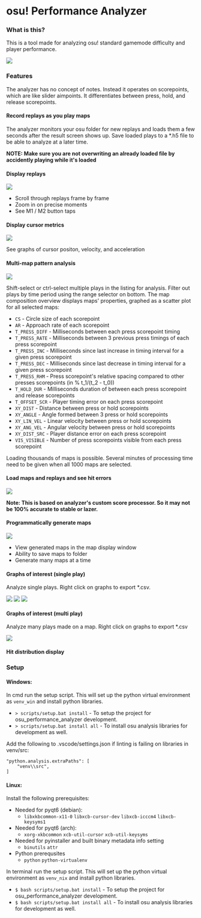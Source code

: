 # osu! Performance Analyzer

### What is this?

This is a tool made for analyzing osu! standard gamemode difficulty and player performance.

![](https://abraker.s-ul.eu/YOiC9E13)


### Features

The analyzer has no concept of notes. Instead it operates on scorepoints, which are like slider aimpoints. It differentiates between press, hold, and release scorepoints.

#### Record replays as you play maps

The analyzer monitors your osu folder for new replays and loads them a few seconds after the result screen shows up. Save loaded plays to a *.h5 file to be able to analyze at a later time.

**NOTE: Make sure you are not overwriting an already loaded file by accidently playing while it's loaded**

#### Display replays

![](https://abraker.s-ul.eu/pcXBBpFP)

- Scroll through replays frame by frame
- Zoom in on precise moments
- See M1 / M2 button taps

#### Display cursor metrics

![](https://abraker.s-ul.eu/VnkOakG4)

See graphs of cursor positon, velocity, and acceleration

#### Multi-map pattern analysis

![](https://abraker.s-ul.eu/RuQt7u2n)

Shift-select or ctrl-select multiple plays in the listing for analysis. Filter out plays by time period using the range selector on bottom. The map composition overview displays maps' properties, graphed as a scatter plot for all selected maps:

- `CS` - Circle size of each scorepoint
- `AR` - Approach rate of each scorepoint
- `T_PRESS_DIFF` - Milliseconds between each press scorepoint timing
- `T_PRESS_RATE` - Milliseconds between 3 previous press timings of each press scorepoint
- `T_PRESS_INC` - Milliseconds since last increase in timing interval for a given press scorepoint
- `T_PRESS_DEC` - Milliseconds since last decrease in timing interval for a given press scorepoint
- `T_PRESS_RHM` - Press scorepoint's relative spacing compared to other presses scorepoints (in % t_1/(t_2 - t_0))
- `T_HOLD_DUR` - Milliseconds duration of between each press scorepoint and release scorepoints
- `T_OFFSET_SCR` - Player timing error on each press scorepoint
- `XY_DIST` - Distance between press or hold scorepoints
- `XY_ANGLE` - Angle formed between 3 press or hold scorepoints
- `XY_LIN_VEL` - Linear velocity between press or hold scorepoints
- `XY_ANG_VEL` - Angular velocity between press or hold scorepoints
- `XY_DIST_SRC` - Player distance error on each press scorepoint
- `VIS_VISIBLE` - Number of press scorepoints visible from each press scorepoint

Loading thousands of maps is possible. Several minutes of processing time need to be given when all 1000 maps are selected.

#### Load maps and replays and see hit errors

![](https://abraker.s-ul.eu/iT8F7Yp8)

**Note: This is based on analyzer's custom score processor. So it may not be 100% accurate to stable or lazer.**

#### Programmatically generate maps

![](https://abraker.s-ul.eu/2ZibkXS8)

- View generated maps in the map display window
- Ability to save maps to folder
- Generate many maps at a time

#### Graphs of interest (single play)

Analyze single plays. Right click on graphs to export *.csv.

![](https://abraker.s-ul.eu/vaewTngB)
![](https://abraker.s-ul.eu/ZhGsnmsx)
![](https://abraker.s-ul.eu/FGnUJMri)

#### Graphs of interest (multi play)

Analyze many plays made on a map. Right click on graphs to export *.csv

![](https://abraker.s-ul.eu/GzYM9JYU)

#### Hit distribution display



### Setup

#### Windows:
In cmd run the setup script. This will set up the python virtual environment as `venv_win` and install python libraries.
- `> scripts/setup.bat install` - To setup the project for osu_performance_analyzer development.
- `> scripts/setup.bat install all` - To install osu analysis libraries for development as well.

Add the following to .vscode/settings.json if linting is failing on libraries in venv/src:
```
"python.analysis.extraPaths": [
    "venv\\src",
]
```

#### Linux:
Install the following prerequisites:
- Needed for pyqt6 (debian):
  - `libxkbcommon-x11-0` `libxcb-cursor-dev` `libxcb-icccm4` `libxcb-keysyms1`
- Needed for pyqt6 (arch):
  - `xorg-xkbcommon` `xcb-util-cursor` `xcb-util-keysyms`
- Needed for pyinstaller and built binary metadata info setting
  - `binutils` `attr`
- Python prerequsites
  - `python` `python-virtualenv`

In terminal run the setup script. This will set up the python virtual environment as `venv_nix` and install python libraries.
- `$ bash scripts/setup.bat install` - To setup the project for osu_performance_analyzer development.
- `$ bash scripts/setup.bat install all` - To install osu analysis libraries for development as well.

